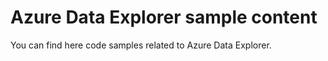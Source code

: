 # Azure Data Explorer sample content
You can find here code samples related to Azure Data Explorer.
